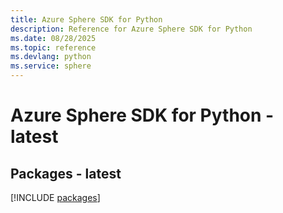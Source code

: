 ```yaml
---
title: Azure Sphere SDK for Python
description: Reference for Azure Sphere SDK for Python
ms.date: 08/28/2025
ms.topic: reference
ms.devlang: python
ms.service: sphere
---
```

# Azure Sphere SDK for Python - latest
## Packages - latest
[!INCLUDE [packages](sphere-index.md)]
